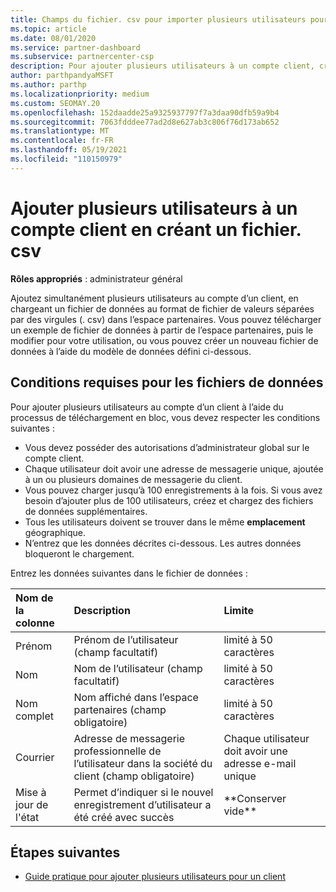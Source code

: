 ```yaml
---
title: Champs du fichier. csv pour importer plusieurs utilisateurs pour un compte client
ms.topic: article
ms.date: 08/01/2020
ms.service: partner-dashboard
ms.subservice: partnercenter-csp
description: Pour ajouter plusieurs utilisateurs à un compte client, créez un fichier de valeurs séparées par des virgules (. csv) avec les champs appropriés.
author: parthpandyaMSFT
ms.author: parthp
ms.localizationpriority: medium
ms.custom: SEOMAY.20
ms.openlocfilehash: 152daadde25a9325937797f7a3daa90dfb59a9b4
ms.sourcegitcommit: 7063fdddee77ad2d8e627ab3c806f76d173ab652
ms.translationtype: MT
ms.contentlocale: fr-FR
ms.lasthandoff: 05/19/2021
ms.locfileid: "110150979"
---
```

# <a name="add-multiple-users-to-a-customer-account-by-creating-a-csv-file"></a>Ajouter plusieurs utilisateurs à un compte client en créant un fichier. csv

**Rôles appropriés** : administrateur général

Ajoutez simultanément plusieurs utilisateurs au compte d’un client, en chargeant un fichier de données au format de fichier de valeurs séparées par des virgules (. csv) dans l’espace partenaires. Vous pouvez télécharger un exemple de fichier de données à partir de l’espace partenaires, puis le modifier pour votre utilisation, ou vous pouvez créer un nouveau fichier de données à l’aide du modèle de données défini ci-dessous.

## <a name="data-file-requirements"></a><a href="" id="creatingtheimportcsvfile"></a>Conditions requises pour les fichiers de données

Pour ajouter plusieurs utilisateurs au compte d’un client à l’aide du processus de téléchargement en bloc, vous devez respecter les conditions suivantes :

- Vous devez posséder des autorisations d’administrateur global sur le compte client.
- Chaque utilisateur doit avoir une adresse de messagerie unique, ajoutée à un ou plusieurs domaines de messagerie du client.
- Vous pouvez charger jusqu’à 100&nbsp;enregistrements à la fois. Si vous avez besoin d’ajouter plus de 100&nbsp;utilisateurs, créez et chargez des fichiers de données supplémentaires.
- Tous les utilisateurs doivent se trouver dans le même **emplacement** géographique.
- N’entrez que les données décrites ci-dessous. Les autres données bloqueront le chargement.

Entrez les données suivantes dans le fichier de données&nbsp;:

| **Nom de la colonne** | **Description**  | **Limite**  |
|:-------- |:------  |:----- |
| Prénom  | Prénom de l’utilisateur (champ facultatif)  | limité à 50 caractères  |
| Nom  | Nom de l’utilisateur (champ facultatif)  | limité à 50 caractères  |
| Nom complet    | Nom affiché dans l’espace partenaires (champ obligatoire)                            | limité à 50 caractères                         |
| Courrier   | Adresse de messagerie professionnelle de l’utilisateur dans la société du client (champ obligatoire)           | Chaque utilisateur doit avoir une adresse e-mail unique |
| Mise à jour de l'état   | Permet d’indiquer si le nouvel enregistrement d’utilisateur a été créé avec succès | \*\*Conserver vide\*\*                        |

## <a name="next-steps"></a>Étapes suivantes

- [Guide pratique pour ajouter plusieurs utilisateurs pour un client](adding-multiple-users-to-a-customer-account.md)